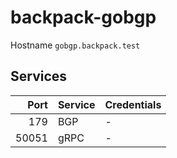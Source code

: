 # backpack-gobgp

Hostname `gobgp.backpack.test`

## Services

| Port | Service | Credentials
| ---: | :------ | :----------
| 179 | BGP | -
| 50051 | gRPC | -
